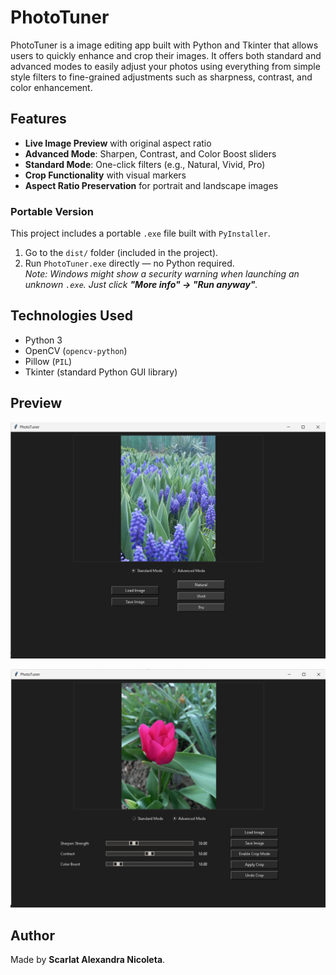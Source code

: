 # PhotoTuner 

PhotoTuner is a image editing app built with Python and Tkinter that allows users to quickly enhance and crop their images. It offers both standard and advanced modes to easily adjust your photos using everything from simple style filters to fine-grained adjustments such as sharpness, contrast, and color enhancement.

## Features

- **Live Image Preview** with original aspect ratio
- **Advanced Mode**: Sharpen, Contrast, and Color Boost sliders
- **Standard Mode**: One-click filters (e.g., Natural, Vivid, Pro)
- **Crop Functionality** with visual markers
- **Aspect Ratio Preservation** for portrait and landscape images

### Portable Version

This project includes a portable `.exe` file built with `PyInstaller`.

1. Go to the `dist/` folder (included in the project).
2. Run `PhotoTuner.exe` directly — no Python required.  
   _Note: Windows might show a security warning when launching an unknown `.exe`. Just click **"More info" → "Run anyway"**._


## Technologies Used

- Python 3
- OpenCV (`opencv-python`)
- Pillow (`PIL`)
- Tkinter (standard Python GUI library)

## Preview 

![Standard Mode](screenshots/standard_mode.png)

![Advanced Mode](screenshots/advanced_mode.png)

## Author

Made by **Scarlat Alexandra Nicoleta**.